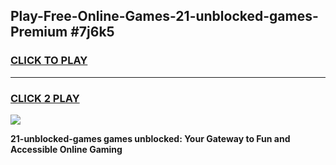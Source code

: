 
## Play-Free-Online-Games-21-unblocked-games-Premium #7j6k5
<h3>
<a href="https://premium.freeplayer.one?title=21-unblocked-games&ref=8M">CLICK TO PLAY</a></h3>
<hr>

<h3>
<a href="https://premium.freeplayer.one?title=21-unblocked-games&ref=8M">CLICK 2 PLAY</a>
  
</h3>

<a href="https://premium.freeplayer.one?title=21-unblocked-games&ref=8M"><img src="https://clearcache.store/games.png"></a>


**21-unblocked-games games unblocked: Your Gateway to Fun and Accessible Online Gaming**

